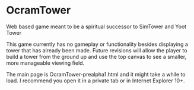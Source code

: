OcramTower
==========

Web based game meant to be a spiritual successor to SimTower and Yoot Tower

This game currently has no gameplay or functionality besides displaying a tower that has already been made.
Future revisions will allow the player to build a tower from the ground up and use the top canvas to see a smaller,
more manageable viewing field.

The main page is OcramTower-prealpha1.html and it might take a while to load. I recommend you open it in a private tab
or in Internet Explorer 10+.
